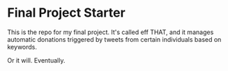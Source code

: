 # Final Project Starter

This is the repo for my final project. It's called eff THAT, and it manages automatic donations triggered by tweets from certain individuals based on keywords.

Or it will. Eventually.
